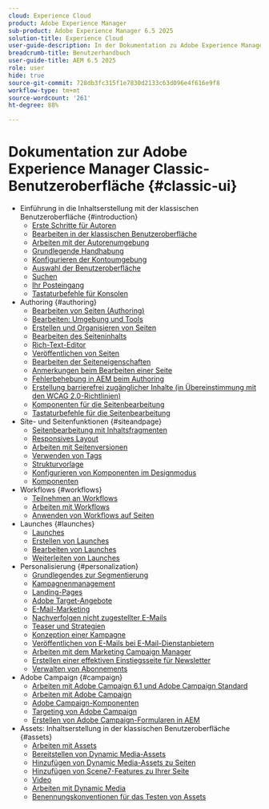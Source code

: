 ```yaml
---
cloud: Experience Cloud
product: Adobe Experience Manager
sub-product: Adobe Experience Manager 6.5 2025
solution-title: Experience Cloud
user-guide-description: In der Dokumentation zu Adobe Experience Manager 6.5 2025 erfahren Sie, wie die Software funktioniert und was sie für Sie tun kann.
breadcrumb-title: Benutzerhandbuch
user-guide-title: AEM 6.5 2025
role: user
hide: true
source-git-commit: 728db3fc315f1e7830d2133c63d096e4f616e9f8
workflow-type: tm+mt
source-wordcount: '261'
ht-degree: 88%

---
```



# Dokumentation zur Adobe Experience Manager Classic-Benutzeroberfläche {#classic-ui}

+ Einführung in die Inhaltserstellung mit der klassischen Benutzeroberfläche {#introduction}
   + [Erste Schritte für Autoren](/help/sites-classic-ui-authoring/classic-page-author-first-steps.md)
   + [Bearbeiten in der klassischen Benutzeroberfläche](/help/sites-classic-ui-authoring/classicui.md)
   + [Arbeiten mit der Autorenumgebung](/help/sites-classic-ui-authoring/author-env.md)
   + [Grundlegende Handhabung](/help/sites-classic-ui-authoring/author-env-basic-handling.md)
   + [Konfigurieren der Kontoumgebung](/help/sites-classic-ui-authoring/author-env-user-props.md)
   + [Auswahl der Benutzeroberfläche](/help/sites-classic-ui-authoring/author-env-select-ui.md)
   + [Suchen](/help/sites-classic-ui-authoring/author-env-search.md)
   + [Ihr Posteingang](/help/sites-classic-ui-authoring/author-env-inbox.md)
   + [Tastaturbefehle für Konsolen](/help/sites-classic-ui-authoring/author-env-keyboard-shortcuts.md)
+ Authoring {#authoring}
   + [Bearbeiten von Seiten (Authoring)](/help/sites-classic-ui-authoring/classic-page-author.md)
   + [Bearbeiten: Umgebung und Tools](/help/sites-classic-ui-authoring/classic-page-author-env-tools.md)
   + [Erstellen und Organisieren von Seiten](/help/sites-classic-ui-authoring/classic-page-author-manage-pages.md)
   + [Bearbeiten des Seiteninhalts](/help/sites-classic-ui-authoring/classic-page-author-edit-content.md)
   + [Rich-Text-Editor](/help/sites-classic-ui-authoring/classic-page-author-rich-text-editor.md)
   + [Veröffentlichen von Seiten](/help/sites-classic-ui-authoring/classic-page-author-publish-pages.md)
   + [Bearbeiten der Seiteneigenschaften](/help/sites-classic-ui-authoring/classic-page-author-edit-page-properties.md)
   + [Anmerkungen beim Bearbeiten einer Seite](/help/sites-classic-ui-authoring/classic-page-author-annotations.md)
   + [Fehlerbehebung in AEM beim Authoring](/help/sites-classic-ui-authoring/classic-page-author-troubleshooting.md)
   + [Erstellung barrierefrei zugänglicher Inhalte (in Übereinstimmung mit den WCAG 2.0-Richtlinien)](/help/sites-classic-ui-authoring/classic-page-author-accessible-content.md)
   + [Komponenten für die Seitenbearbeitung](/help/sites-classic-ui-authoring/classic-page-author-edit-mode.md)
   + [Tastaturbefehle für die Seitenbearbeitung](/help/sites-classic-ui-authoring/classic-page-author-keyboard-shortcuts.md)
+ Site- und Seitenfunktionen {#siteandpage}
   + [Seitenbearbeitung mit Inhaltsfragmenten](/help/sites-classic-ui-authoring/classic-page-author-content-fragments.md)
   + [Responsives Layout](/help/sites-classic-ui-authoring/classic-page-author-responsive-layout.md)
   + [Arbeiten mit Seitenversionen](/help/sites-classic-ui-authoring/classic-page-author-work-with-versions.md)
   + [Verwenden von Tags](/help/sites-classic-ui-authoring/classic-feature-tags.md)
   + [Strukturvorlage](/help/sites-classic-ui-authoring/classic-feature-scaffolding.md)
   + [Konfigurieren von Komponenten im Designmodus](/help/sites-classic-ui-authoring/classic-page-author-design-mode.md)
   + [Komponenten](/help/sites-classic-ui-authoring/classic-page-author-default-components.md)
+ Workflows {#workflows}
   + [Teilnehmen an Workflows](/help/sites-classic-ui-authoring/classic-workflows-participating.md)
   + [Arbeiten mit Workflows](/help/sites-classic-ui-authoring/classic-workflows.md)
   + [Anwenden von Workflows auf Seiten](/help/sites-classic-ui-authoring/classic-workflows-applying.md)
+ Launches {#launches}
   + [Launches](/help/sites-classic-ui-authoring/classic-launches.md)
   + [Erstellen von Launches](/help/sites-classic-ui-authoring/classic-launches-creating.md)
   + [Bearbeiten von Launches](/help/sites-classic-ui-authoring/classic-launches-editing.md)
   + [Weiterleiten von Launches](/help/sites-classic-ui-authoring/classic-launches-promoting.md)
+ Personalisierung {#personalization}
   + [Grundlegendes zur Segmentierung](/help/sites-classic-ui-authoring/classic-personalization-campaigns-segmentation.md)
   + [Kampagnenmanagement](/help/sites-classic-ui-authoring/classic-personalization-campaigns.md)
   + [Landing-Pages](/help/sites-classic-ui-authoring/classic-personalization-campaigns-landingpage.md)
   + [Adobe Target-Angebote](/help/sites-classic-ui-authoring/classic-personalization-campaigns-target-offers.md)
   + [E-Mail-Marketing](/help/sites-classic-ui-authoring/classic-personalization-campaigns-email.md)
   + [Nachverfolgen nicht zugestellter E-Mails](/help/sites-classic-ui-authoring/classic-personalization-campaigns-email-tracking-bounces.md)
   + [Teaser und Strategien](/help/sites-classic-ui-authoring/classic-personalization-campaigns-teasers-strategy.md)
   + [Konzeption einer Kampagne](/help/sites-classic-ui-authoring/classic-personalization-campaigns-setting-up-your.md)
   + [Veröffentlichen von E-Mails bei E-Mail-Dienstanbietern](/help/sites-classic-ui-authoring/classic-personalization-campaigns-email-newsletters.md)
   + [Arbeiten mit dem Marketing Campaign Manager](/help/sites-classic-ui-authoring/classic-personalization-campaigns-mktg-manager.md)
   + [Erstellen einer effektiven Einstiegsseite für Newsletter](/help/sites-classic-ui-authoring/classic-personalization-campaigns-email-landingpage.md)
   + [Verwalten von Abonnements](/help/sites-classic-ui-authoring/classic-personalization-campaigns-email-subscriptions.md)
+ Adobe Campaign {#campaign}
   + [Arbeiten mit Adobe Campaign 6.1 und Adobe Campaign Standard](/help/sites-classic-ui-authoring/classic-personalization-ac-campaign.md)
   + [Arbeiten mit Adobe Campaign](/help/sites-classic-ui-authoring/classic-personalization-ac.md)
   + [Adobe Campaign-Komponenten](/help/sites-classic-ui-authoring/classic-personalization-ac-components.md)
   + [Targeting von Adobe Campaign](/help/sites-classic-ui-authoring/classic-personalization-ac-target.md)
   + [Erstellen von Adobe Campaign-Formularen in AEM](/help/sites-classic-ui-authoring/classic-personalization-ac-forms.md)
+ Assets: Inhaltserstellung in der klassischen Benutzeroberfläche {#assets}
   + [Arbeiten mit Assets](/help/sites-classic-ui-authoring/classicui-assets.md)
   + [Bereitstellen von Dynamic Media-Assets](/help/sites-classic-ui-authoring/dynamic-media-assets-delivering.md)
   + [Hinzufügen von Dynamic Media-Assets zu Seiten](/help/sites-classic-ui-authoring/dynamic-media-assets-adding-to-page.md)
   + [Hinzufügen von Scene7-Features zu Ihrer Seite](/help/sites-classic-ui-authoring/manage-assets-classic-s7.md)
   + [Video](/help/sites-classic-ui-authoring/manage-assets-classic-s7-video.md)
   + [Arbeiten mit Dynamic Media](/help/sites-classic-ui-authoring/dynamic-media-assets.md)
   + [Benennungskonventionen für das Testen von Assets](/help/sites-classic-ui-authoring/asset-naming-conventions.md)
